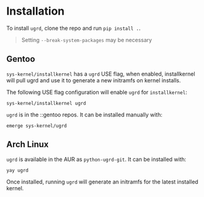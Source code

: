 # Installation

To install `ugrd`, clone the repo and run `pip install .`.

> Setting `--break-system-packages` may be necessary

## Gentoo

`sys-kernel/installkernel` has a `ugrd` USE flag, when enabled, installkernel will pull ugrd and use it to generate a new initramfs on kernel installs.

The following USE flag configuration will enable `ugrd` for `installkernel`:

```
sys-kernel/installkernel ugrd
```


`ugrd` is in the ::gentoo repos. It can be installed manually with:

`emerge sys-kernel/ugrd`

## Arch Linux

`ugrd` is available in the AUR as `python-ugrd-git`. It can be installed with:

`yay ugrd`

Once installed, running `ugrd` will generate an initramfs for the latest installed kernel.

